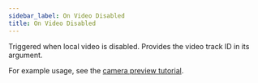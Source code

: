 ```yaml
---
sidebar_label: On Video Disabled
title: On Video Disabled
---
```

Triggered when local video is disabled. Provides the video track ID in its argument.

For example usage, see the [camera preview tutorial](../../tutorial/camera-preview).